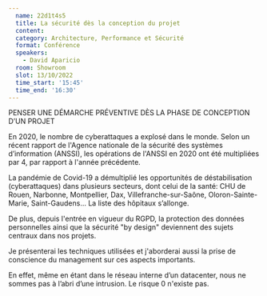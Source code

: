 ```yaml
---
  name: 22d1t4s5
  title: La sécurité dès la conception du projet
  content:
  category: Architecture, Performance et Sécurité
  format: Conférence 
  speakers: 
    - David Aparicio
  room: Showroom
  slot: 13/10/2022
  time_start: '15:45'
  time_end: '16:30'
---
```

PENSER UNE DÉMARCHE PRÉVENTIVE DÈS LA PHASE DE CONCEPTION D’UN PROJET

En 2020, le nombre de cyberattaques a explosé dans le monde. Selon un récent rapport de l'Agence nationale de la sécurité des systèmes d’information (ANSSI), les opérations de l'ANSSI en 2020 ont été multipliées par 4, par rapport à l'année précédente.

La pandémie de Covid-19 a démultiplié les opportunités de déstabilisation (cyberattaques) dans plusieurs secteurs, dont celui de la santé: CHU de Rouen, Narbonne, Montpellier, Dax, Villefranche-sur-Saône, Oloron-Sainte-Marie, Saint-Gaudens... La liste des hôpitaux s’allonge.

De plus, depuis l'entrée en vigueur du RGPD, la protection des données personnelles ainsi que la sécurité "by design" deviennent des sujets centraux dans nos projets.

Je présenterai les techniques utilisées et j'aborderai aussi la prise de conscience du management sur ces aspects importants.

En effet, même en étant dans le réseau interne d’un datacenter, nous ne sommes pas à l’abri d’une intrusion. Le risque 0 n'existe pas.